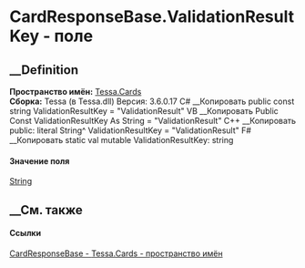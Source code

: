 # CardResponseBase.ValidationResultKey - поле
##  __Definition
 **Пространство имён:** [Tessa.Cards](N_Tessa_Cards.htm)  
 **Сборка:** Tessa (в Tessa.dll) Версия: 3.6.0.17
C# __Копировать
     public const string ValidationResultKey = "ValidationResult"
VB __Копировать
     Public Const ValidationResultKey As String = "ValidationResult"
C++ __Копировать
     public:
    literal String^ ValidationResultKey = "ValidationResult"
F# __Копировать
     static val mutable ValidationResultKey: string
#### Значение поля
[String](https://learn.microsoft.com/dotnet/api/system.string)
##  __См. также
#### Ссылки
[CardResponseBase - ](T_Tessa_Cards_CardResponseBase.htm)
[Tessa.Cards - пространство имён](N_Tessa_Cards.htm)
